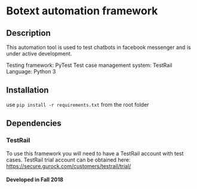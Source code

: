 # Botext automation framework

## Description
This automation tool is used to test chatbots in facebook messenger and is under active development.

Testing framework: PyTest
Test case management system: TestRail
Language: Python 3

## Installation
use `pip install -r requirements.txt` from the root folder

## Dependencies
### TestRail
To use this framework you will need to have a TestRail account with test cases.
TestRail trial account can be obtained here: https://secure.gurock.com/customers/testrail/trial/

#### Developed in Fall 2018
